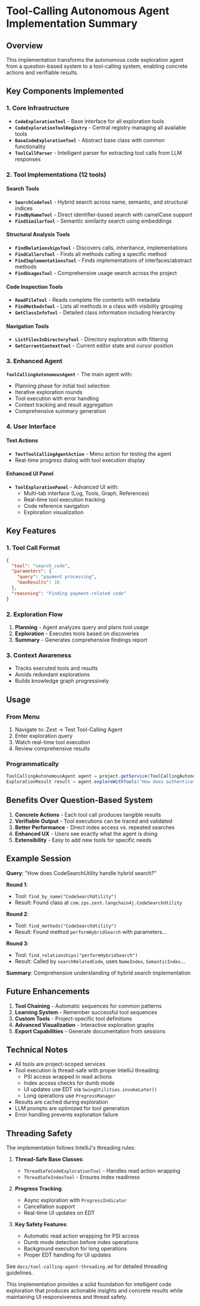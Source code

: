 # Tool-Calling Autonomous Agent Implementation Summary

## Overview

This implementation transforms the autonomous code exploration agent from a question-based system to a tool-calling system, enabling concrete actions and verifiable results.

## Key Components Implemented

### 1. Core Infrastructure

- **`CodeExplorationTool`** - Base interface for all exploration tools
- **`CodeExplorationToolRegistry`** - Central registry managing all available tools
- **`BaseCodeExplorationTool`** - Abstract base class with common functionality
- **`ToolCallParser`** - Intelligent parser for extracting tool calls from LLM responses

### 2. Tool Implementations (12 tools)

#### Search Tools
- **`SearchCodeTool`** - Hybrid search across name, semantic, and structural indices
- **`FindByNameTool`** - Direct identifier-based search with camelCase support
- **`FindSimilarTool`** - Semantic similarity search using embeddings

#### Structural Analysis Tools
- **`FindRelationshipsTool`** - Discovers calls, inheritance, implementations
- **`FindCallersTool`** - Finds all methods calling a specific method
- **`FindImplementationsTool`** - Finds implementations of interfaces/abstract methods
- **`FindUsagesTool`** - Comprehensive usage search across the project

#### Code Inspection Tools
- **`ReadFileTool`** - Reads complete file contents with metadata
- **`FindMethodsTool`** - Lists all methods in a class with visibility grouping
- **`GetClassInfoTool`** - Detailed class information including hierarchy

#### Navigation Tools
- **`ListFilesInDirectoryTool`** - Directory exploration with filtering
- **`GetCurrentContextTool`** - Current editor state and cursor position

### 3. Enhanced Agent

**`ToolCallingAutonomousAgent`** - The main agent with:
- Planning phase for initial tool selection
- Iterative exploration rounds
- Tool execution with error handling
- Context tracking and result aggregation
- Comprehensive summary generation

### 4. User Interface

#### Test Actions
- **`TestToolCallingAgentAction`** - Menu action for testing the agent
- Real-time progress dialog with tool execution display

#### Enhanced UI Panel
- **`ToolExplorationPanel`** - Advanced UI with:
  - Multi-tab interface (Log, Tools, Graph, References)
  - Real-time tool execution tracking
  - Code reference navigation
  - Exploration visualization

## Key Features

### 1. Tool Call Format
```json
{
  "tool": "search_code",
  "parameters": {
    "query": "payment processing",
    "maxResults": 10
  },
  "reasoning": "Finding payment-related code"
}
```

### 2. Exploration Flow
1. **Planning** - Agent analyzes query and plans tool usage
2. **Exploration** - Executes tools based on discoveries
3. **Summary** - Generates comprehensive findings report

### 3. Context Awareness
- Tracks executed tools and results
- Avoids redundant explorations
- Builds knowledge graph progressively

## Usage

### From Menu
1. Navigate to: Zest → Test Tool-Calling Agent
2. Enter exploration query
3. Watch real-time tool execution
4. Review comprehensive results

### Programmatically
```java
ToolCallingAutonomousAgent agent = project.getService(ToolCallingAutonomousAgent.class);
ExplorationResult result = agent.exploreWithTools("How does authentication work?");
```

## Benefits Over Question-Based System

1. **Concrete Actions** - Each tool call produces tangible results
2. **Verifiable Output** - Tool executions can be traced and validated
3. **Better Performance** - Direct index access vs. repeated searches
4. **Enhanced UX** - Users see exactly what the agent is doing
5. **Extensibility** - Easy to add new tools for specific needs

## Example Session

**Query**: "How does CodeSearchUtility handle hybrid search?"

**Round 1**:
- Tool: `find_by_name("CodeSearchUtility")`
- Result: Found class at `com.zps.zest.langchain4j.CodeSearchUtility`

**Round 2**:
- Tool: `find_methods("CodeSearchUtility")`
- Result: Found method `performHybridSearch` with parameters...

**Round 3**:
- Tool: `find_relationships("performHybridSearch")`
- Result: Called by `searchRelatedCode`, uses `NameIndex`, `SemanticIndex`...

**Summary**: Comprehensive understanding of hybrid search implementation

## Future Enhancements

1. **Tool Chaining** - Automatic sequences for common patterns
2. **Learning System** - Remember successful tool sequences
3. **Custom Tools** - Project-specific tool definitions
4. **Advanced Visualization** - Interactive exploration graphs
5. **Export Capabilities** - Generate documentation from sessions

## Technical Notes

- All tools are project-scoped services
- Tool execution is thread-safe with proper IntelliJ threading:
  - PSI access wrapped in read actions
  - Index access checks for dumb mode
  - UI updates use EDT via `SwingUtilities.invokeLater()`
  - Long operations use `ProgressManager`
- Results are cached during exploration
- LLM prompts are optimized for tool generation
- Error handling prevents exploration failure

## Threading Safety

The implementation follows IntelliJ's threading rules:

1. **Thread-Safe Base Classes**:
   - `ThreadSafeCodeExplorationTool` - Handles read action wrapping
   - `ThreadSafeIndexTool` - Ensures index readiness

2. **Progress Tracking**:
   - Async exploration with `ProgressIndicator`
   - Cancellation support
   - Real-time UI updates on EDT

3. **Key Safety Features**:
   - Automatic read action wrapping for PSI access
   - Dumb mode detection before index operations
   - Background execution for long operations
   - Proper EDT handling for UI updates

See `docs/tool-calling-agent-threading.md` for detailed threading guidelines.

This implementation provides a solid foundation for intelligent code exploration that produces actionable insights and concrete results while maintaining UI responsiveness and thread safety.
